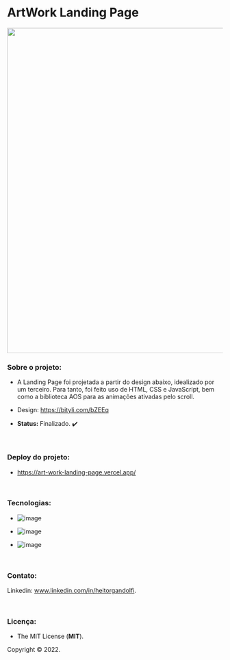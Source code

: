# ArtWork Landing Page

<div align="center">

<img src="https://user-images.githubusercontent.com/113437603/206704788-4819658b-2cba-4630-a690-a555b075479c.png" width="760px">
 
 </div>

### **Sobre o projeto:**

- A Landing Page foi projetada a partir do design abaixo, idealizado por um terceiro. Para tanto, foi feito uso de HTML, CSS e JavaScript, bem como a biblioteca AOS para as animações ativadas pelo scroll.  

- Design: https://bityli.com/bZEEq

- **Status:** Finalizado. :heavy_check_mark: 

<br>

### **Deploy do projeto:**

- https://art-work-landing-page.vercel.app/

<br>


### **Tecnologias:**

- ![image](https://img.shields.io/badge/JavaScript-F7DF1E?style=for-the-badge&logo=javascript&logoColor=black
)

- ![image](https://img.shields.io/badge/HTML5-E34F26?style=for-the-badge&logo=html5&logoColor=white
)
- ![image](https://img.shields.io/badge/CSS3-1572B6?style=for-the-badge&logo=css3&logoColor=white
)

<br>

### **Contato:**

Linkedin: www.linkedin.com/in/heitorgandolfi.


<br>

### **Licença:**

- The MIT License (**MIT**).

Copyright ©️ 2022.

 
